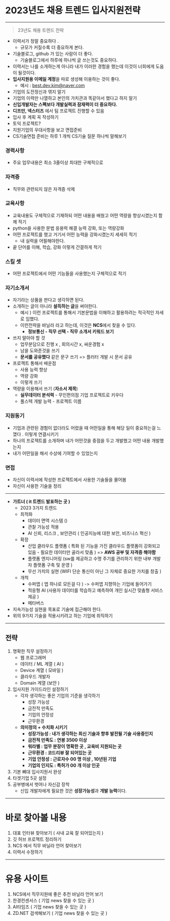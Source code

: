 # 2023년도 채용 트렌드 입사지원전략 

---

>23년도 채용 트렌드 전략 

- 이력서가 정말 중요하다 . 
  - 규모가 커질수록 더 중요하게 본다. 
- 기술블로그, github 가 있는 사람이 더 좋다. 
  - 기술블로그에서 하루에 하나씩 글 쓰는것도 중요하다. 
- 이력서는 나를 소개하는게 아니라 내가 이러한 경험을 했는데 이것이 너희에게 도움이 될것이다. 
- **입사지원용 이메일 계정**을 따로 생성해 이용하는 것이 좋다. 
  - 예시 : best.dev.kim@naver.com 
- 기업의 도전정신과 엮지 말기 
- 기업의 이력만 나열하고 본인의 가치관과 똑같아서 했다고 하지 말기 
- **신입개발자는 스펙보다 개발실력과 잠재력이 더 중요하다.** 
- **디프만, 넥스터즈** 에서 팀 프로젝트 진행할 수 있음 
- 입사 후 계획 꼭 작성하기 
- 토익 프로젝트?
- 지원기업의 우대사항을 보고 면접준비 
- CS기술면접 준비는 하루 1 개씩 CS기술 질문 하나씩 말해보기 

### 경력사항

- 주요 업무내용은 최소 3줄이상 최대한 구체적으로 

### 자격증

- 직무와 관련되지 않은 자격증 삭제 

### 교육사항

- 교육내용도 구체적으로 기재하되 어떤 내용을 배웠고 어떤 역량을 향상시켰는지 함께 적기 
- python을 사용한 문법 응용력 해결 능력 강화, 또는 역량강화 
- 어떤 프로젝트를 했고 거기서 어떤 능력을 강화시켰는지 세세히 적기 
  - 내 실력을 어필해야한다. 
- 끝 단어를 이해, 학습, 강화 이렇게 간결하게 적기 

### 스킬 셋 

- 어떤 프로젝트에서  어떤 기능들을 사용했는지 구체적으로 적기 

### 자기소개서

- 자기라는 상품을 판다고 생각하면 된다. 
- 소개하는 글이 아니라 **설득하는 글**을 써야한다. 
  - 예시 ) 이런 프로젝트를 통해서 기본문법을 이해하고 활용하려는 적극적인 자세로 임했다. 
  - 이런전략을 바닐라 라고 하는데, 이것은 **NCS**에서 찾을 수 있다. 
    - **정보통신 - 직무 선택 - 직무 소개서 키워드 보기** 
- 쓰지 말아야 할 것 
  - 업무분담으로 진행 x , 회의시간 x, 싸운경험 x 
  - 남을 도와준것을 쓰기 
  - **문서를 공유했다** 같은 문구 쓰기 => 플러터 개발 시 문서 공유 
- 프로젝트 통해서 배운점
  - 사용 능력 향상
  - 역량 강화 
  - 이렇게 쓰기 
- 역량을 이용해서 쓰기 (**자소서 제목**)
  - **실무데이터 분석력** - 무인편의점 기업 프로젝트로 키우다 
  - 풀스텍 개발 능력 - 프로젝트 이름

### 지원동기 

- 기업과 관련된 경험이 없더라도 어렸을 때 어떤일을 통해 해당 일이 중요하는걸 느꼈다 . 이렇게 연결시키기 
- 하나의 프로젝트를 소개하며 내가 어떤것을 중점을 두고 개발했고 어떤 내용 개발했는지 
- 내가 어떤일을 해서 수상에 기여할 수 있었는지 

### 면접 

- 자신이 이력서에 작성한 프로젝트에서 사용한 기술들을 물어봄 
- 자신이 사용한 기술을 정리 

---

- **가트너 ( it 트렌드 발표하는 곳 )**
  - 2023 3가지 트렌드 
  - 최적화
    - 데이터 면역 시스템 ()
    - 관찰 가능성 적용
    - AI 신뢰, 리스크 , 보안관리 ( 인공지능에 대한 보안, 비즈니스 혁신 )
  - 확장
    - 산업 클라우드 플랫폼 ( 특화 된 기능을 가진 클라우드 플랫폼이 강화되고 있음 - 필요한 데이터만 골라서 맞춤 ) => **AWS 공부 및 자격증 해야함** 
    - 플랫폼 엔지니어링 (sw를 제공하고 수명 주기를 관리하기 위한 내부 개발자 플랫폼 구축 및 운영 )
    - 무선 가치의 실현 (WIFI 단순 통신이 아닌 그 자체로 중요한 가치를 창출 )
  - 개척
    - 수퍼앱 ( 앱 하나로 모든걸 다 ) -> 수퍼앱 지향하는 기업에 들어가기 
    - 적응형 AI (사용자 데이터를 학습하고 예측하여 개인 실시간 맞춤형 서비스 제공 )
    - 메타버스 
- 지속가능성 실현을 목표로 기술에 접근해야 한다. 
- 위의 9가지 기술을 적용시키려고 하는 기업에 취직하기 

---

## 전략

1. 명확한 직무 설정하기
   - 웹 프로그래머
   - 데이터 / ML 계열 ( AI )
   - Device 계열 ( 모바일 )
   - 클라우드 개발자 
   - Domain 계열 (보안 )
2. 입사지원 가이드라인 설정하기 
   - 각자 생각하는 좋은 기업의 기준을 생각하기 
     - 성장 가능성 
     - 금전적 만족도 
     - 기업의 안정성
     - 근무환경 
   - **의미정의 + 수치화 시키기** 
     - **성장가능성 : 내가 생각하는 최신 기술과 향후 발전될 기술 사용중인지** 
     - **금전적 만족도 : 연봉 3500 이상** 
     - **워라벨 : 업무 분장이 명확한 곳 , 교육비 지원되는 곳** 
     - **근무환경 :  코드리뷰 잘 되어있는 곳** 
     - **기업 안정성 : 근로자수 00 명 이상 , 10년된 기업** 
     - **기업의 인지도 : 특허가 00 개 이상 인곳** 
3. 기본 뼈대 입사지원서 완성
4. 타겟기업 5곳 설정
5. 공부병에서 벗어나 자신감 장착 
   - 신입 개발자에게 필요한 것은 **성장가능성**과 **개발 능력**이다. 

---

# 바로 찾아볼 내용 

1. 대표 인터뷰 찾아보기 ( 사내 교육 잘 되어있는지 )
2. 깃 허브 프로젝트 정리하기 
3. NCS 에서 직무 바닐라 언어 찾아보기 
4. 이력서 수정하기 



---

# 유용 사이트 

1. NCS에서 직무지원에 좋은 추천 바닐라 언어 보기 
2. 한경컨센서스 ( 기업 news 찾을 수 있는 곳 )
3. AI타임즈 ( 기업 news 찾을 수 있는 곳 )
4. ZD.NET 검색해보기  ( 기업 news 찾을 수 있는 곳 )

